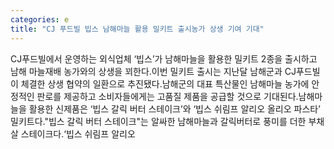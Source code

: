 ```yaml
---
categories: e
title: "CJ 푸드빌 빕스 남해마늘 활용 밀키트 출시농가 상생 기여 기대"
---
```

CJ푸드빌에서 운영하는 외식업체 ‘빕스’가 남해마늘을 활용한 밀키트 2종을 출시하고 남해 마늘재배 농가와의 상생을 꾀한다.이번 밀키트 출시는 지난달 남해군과 CJ푸드빌이 체결한 상생 협약의 일환으로 추진됐다.남해군의 대표 특산물인 남해마늘 농가에 안정적인 판로를 제공하고 소비자들에게는 고품질 제품을 공급할 것으로 기대된다.남해마늘을 활용한 신제품은 ‘빕스 갈릭 버터 스테이크’와 ‘빕스 쉬림프 알리오 올리오 파스타’ 밀키트다."빕스 갈릭 버터 스테이크"는 알싸한 남해마늘과 갈릭버터로 풍미를 더한 부채살 스테이크다.‘빕스 쉬림프 알리오